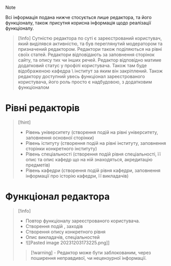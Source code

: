 > [!note] 
> Всі інформація подана нижче стосується лише редактора, та його функціоналу, також присутня корисна інформація щодо реалізації функціоналу. 

> [!info] 
> Сутністю редактора по суті є зареєстрований користувач, який виділявся активністю, та був переглянутий модератором та призначений редактором. Редактори також поділяються на рівні своїх статей.  Редактори відповідають за заповнення сторінок сайту, та опису тих чи інших речей. Редактор відповідно матиме додатковий статус у профілі користувача. Також там буде відображеною кафедра \ інститут за яким він закріплений. Також редактору доступний увесь функціонал зареєстрованого користувача, його роль просто є надбудовою, з додатковим функціоналом

# Рівні редакторів

> [!hint] 
> - Рівень університету (створення подій на рівні університету, заповнення основної сторінки)
>-  Рівень іституту (створення подій на рівні інституту, заповнення сторінки конкретного інституту)
>- Рівень спеціальності (створення подій рівня спеціальності, її опис та опис кафедр що на ній знаходяться, акредитацію предметів)
>- Рівень кафедри (створення подій рівня кафедри, заповнення інформації про історію кафедри, її викладачів) 

# Функціонал редактора

> [!info] 
> - Повтор функціоналу зареєстрованого користувача.
>- Створення подій , заходів 
>- Створення опису конкретного рівня
>- Опис викладачів, спеціальностей 
>- ![[Pasted image 20231203173225.png]]
>> [!warning] - Редактор може бути заблокованим, через поширення неправдивої, чи нецензурної інформації. 
> 
